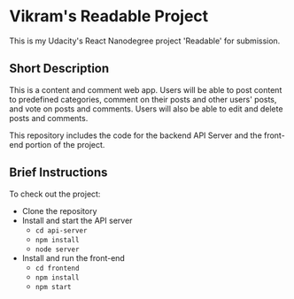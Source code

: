 # Vikram's Readable Project

This is my Udacity's React Nanodegree project 'Readable' for submission. 

## Short Description

This is a content and comment web app. Users will be able to post content to predefined categories, comment on their posts and other users' posts, and vote on posts and comments. Users will also be able to edit and delete posts and comments.

This repository includes the code for the backend API Server and the front-end portion of the project.

## Brief Instructions

To check out the project:

* Clone the repository
* Install and start the API server
    - `cd api-server`
    - `npm install`
    - `node server`
* Install and run the front-end
    - `cd frontend`
    - `npm install`
    - `npm start`


